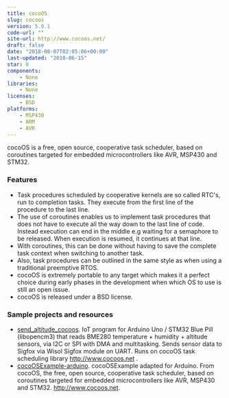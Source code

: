 ```yaml
---
title: cocoOS
slug: cocoos
version: 5.0.1
code-url: ""
site-url: http://www.cocoos.net/
draft: false
date: "2018-08-07T02:05:06+00:00"
last-updated: "2018-06-15"
star: 0
components:
    - None
libraries:
    - None
licenses:
    - BSD
platforms:
    - MSP430
    - ARM
    - AVR
---
```

cocoOS is a free, open source, cooperative task scheduler, based on coroutines targeted for embedded microcontrollers like AVR, MSP430 and STM32.

<!--more-->

### Features

- Task procedures scheduled by cooperative kernels are so called RTC's, run to completion tasks. They execute from the first line of the procedure to the last line.
- The use of coroutines enables us to implement task procedures that does not have to execute all the way down to the last line of code. Instead execution can end in the middle e.g waiting for a semaphore to be released. When execution is resumed, it continues at that line.
- With coroutines, this can be done without having to save the complete task context when switching to another task.
- Also, task procedures can be outlined in the same style as when using a traditional preemptive RTOS.
- cocoOS is extremely portable to any target which makes it a perfect choice during early phases in the development when which OS to use is still an open issue.
- cocoOS is released under a BSD license.

### Sample projects and resources
<!--github-projects-->
- [send_altitude_cocoos](https://github.com/lupyuen/send_altitude_cocoos). IoT program for Arduino Uno / STM32 Blue Pill (libopencm3) that reads BME280 temperature + humidity + altitude sensors, via I2C or SPI with DMA and multitasking. Sends sensor data to Sigfox via Wisol Sigfox module on UART. Runs on cocoOS task scheduling library http://www.cocoos.net .
- [cocoOSExample-arduino](https://github.com/lupyuen/cocoOSExample-arduino). cocoOSExample adapted for Arduino. From cocoOS, the free, open source, cooperative task scheduler, based on coroutines targeted for embedded microcontrollers like AVR, MSP430 and STM32. http://www.cocoos.net.